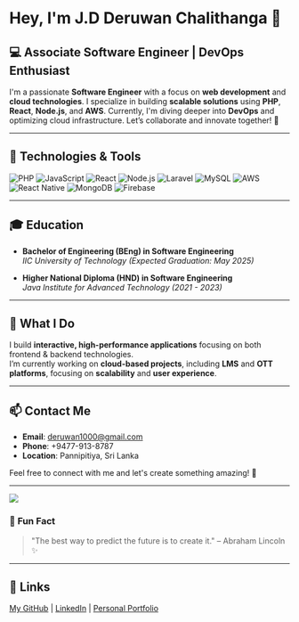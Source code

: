# Hey, I'm J.D Deruwan Chalithanga 👋

## 💻 **Associate Software Engineer | DevOps Enthusiast**

I'm a passionate **Software Engineer** with a focus on **web development** and **cloud technologies**. I specialize in building **scalable solutions** using **PHP**, **React**, **Node.js**, and **AWS**. Currently, I'm diving deeper into **DevOps** and optimizing cloud infrastructure. Let’s collaborate and innovate together! 🚀

---

## 🔧 **Technologies & Tools**

![PHP](https://img.shields.io/badge/-PHP-4F5B93?style=flat&logo=php&logoColor=white)
![JavaScript](https://img.shields.io/badge/-JavaScript-F7DF1E?style=flat&logo=javascript&logoColor=black)
![React](https://img.shields.io/badge/-React-61DAFB?style=flat&logo=react&logoColor=black)
![Node.js](https://img.shields.io/badge/-Node.js-339933?style=flat&logo=node.js&logoColor=white)
![Laravel](https://img.shields.io/badge/-Laravel-EF4135?style=flat&logo=laravel&logoColor=white)
![MySQL](https://img.shields.io/badge/-MySQL-4479A1?style=flat&logo=mysql&logoColor=white)
![AWS](https://img.shields.io/badge/-AWS-FF9900?style=flat&logo=amazonaws&logoColor=white)
![React Native](https://img.shields.io/badge/-React%20Native-61DAFB?style=flat&logo=react&logoColor=black)
![MongoDB](https://img.shields.io/badge/-MongoDB-47A248?style=flat&logo=mongodb&logoColor=white)
![Firebase](https://img.shields.io/badge/-Firebase-FFCA28?style=flat&logo=firebase&logoColor=black)

---

## 🎓 **Education**

- **Bachelor of Engineering (BEng) in Software Engineering**  
  _IIC University of Technology (Expected Graduation: May 2025)_

- **Higher National Diploma (HND) in Software Engineering**  
  _Java Institute for Advanced Technology (2021 - 2023)_

---

## 🚀 **What I Do**

I build **interactive, high-performance applications** focusing on both frontend & backend technologies.  
I’m currently working on **cloud-based projects**, including **LMS** and **OTT platforms**, focusing on **scalability** and **user experience**.

---

## 📫 **Contact Me**

- **Email**: deruwan1000@gmail.com
- **Phone**: +9477-913-8787
- **Location**: Pannipitiya, Sri Lanka

Feel free to connect with me and let's create something amazing! 💬

---

![](https://user-images.githubusercontent.com/74038190/212749447-bfb7e725-6987-49d9-ae85-2015e3e7cc41.gif)

### 🌟 **Fun Fact**

> "The best way to predict the future is to create it." – Abraham Lincoln ✨

---

## 🔗 **Links**  
[My GitHub](#) | [LinkedIn](https://www.linkedin.com/in/deruwan-chalithanga-a1948620a/) | [Personal Portfolio](https://linktr.ee/deruwan?utm_source=linktree_admin_share)
